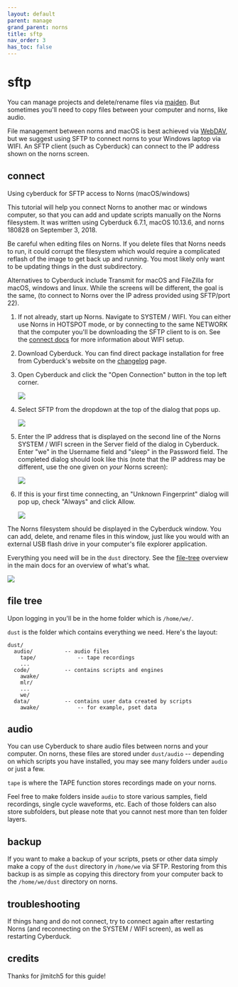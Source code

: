 ```yaml
---
layout: default
parent: manage
grand_parent: norns
title: sftp
nav_order: 3
has_toc: false
---
```


# sftp

You can manage projects and delete/rename files via [maiden](../maiden). But sometimes you'll need to copy files between your computer and norns, like audio.

File management between norns and macOS is best achieved via [WebDAV](../webdav), but we suggest using SFTP to connect norns to your Windows laptop via WIFI. An SFTP client (such as Cyberduck) can connect to the IP address shown on the norns screen.

## connect

Using cyberduck for SFTP access to Norns (macOS/windows)

This tutorial will help you connect Norns to another mac or windows computer, so that you can add and update scripts manually on the Norns filesystem.  It was written using Cyberduck 6.7.1, macOS 10.13.6, and norns 180828 on September 3, 2018.

Be careful when editing files on Norns.  If you delete files that Norns needs to run, it could corrupt the filesystem which would require a complicated reflash of the image to get back up and running. You most likely only want to be updating things in the dust subdirectory.

Alternatives to Cyberduck include Transmit for macOS and FileZilla for macOS, windows and linux.  While the screens will be different, the goal is the same, (to connect to Norns over the IP adress provided using SFTP/port 22).

1. If not already, start up Norns.  Navigate to SYSTEM / WIFI.  You can either use Norns in HOTSPOT mode, or by connecting to the same NETWORK that the computer you'll be downloading the SFTP client to is on. See the [connect docs](../play/#connect) for more information about WIFI setup.

2. Download Cyberduck.  You can find direct package installation for free from Cyberduck's website on the [changelog](https://cyberduck.io/changelog/) page.

3. Open Cyberduck and click the "Open Connection" button in the top left corner.

	![](../image/sftp1.png)

4. Select SFTP from the dropdown at the top of the dialog that pops up.

	![](../image/sftp2.png)

5. Enter the IP address that is displayed on the second line of the Norns SYSTEM / WIFI screen in the Server field of the dialog in Cyberduck.  Enter "we" in the Username field and "sleep" in the Password field.  The completed dialog should look like this (note that the IP address may be different, use the one given on _your_ Norns screen):

	![](../image/sftp3.png)

6. If this is your first time connecting, an "Unknown Fingerprint" dialog will pop up, check "Always" and click Allow.

	![](../image/sftp4.png)

The Norns filesystem should be displayed in the Cyberduck window.  You can add, delete, and rename files in this window, just like you would with an external USB flash drive in your computer's file explorer application.

Everything you need will be in the `dust` directory.
See the [file-tree](./#file-tree) overview in the main docs for an overview of what's what.

![](../image/sftp5.png)

## file tree

Upon logging in you'll be in the home folder which is `/home/we/`.

`dust` is the folder which contains everything we need. Here's the layout:

```
dust/
  audio/          -- audio files
    tape/             -- tape recordings
    ...
  code/           -- contains scripts and engines
    awake/
    mlr/
    ...
    we/
  data/           -- contains user data created by scripts
    awake/            -- for example, pset data
```

## audio

You can use Cyberduck to share audio files between norns and your computer. On norns, these files are stored under `dust/audio` -- depending on which scripts you have installed, you may see many folders under `audio` or just a few.

`tape` is where the TAPE function stores recordings made on your norns.

Feel free to make folders inside `audio` to store various samples, field recordings, single cycle waveforms, etc. Each of those folders can also store subfolders, but please note that you cannot nest more than ten folder layers.

## backup

If you want to make a backup of your scripts, psets or other data simply make a copy of the `dust` directory in `/home/we` via SFTP.
Restoring from this backup is as simple as copying this directory from your computer back to the `/home/we/dust` directory on norns.

## troubleshooting

If things hang and do not connect, try to connect again after restarting Norns (and reconnecting on the SYSTEM / WIFI screen), as well as restarting Cyberduck.

## credits

Thanks for jlmitch5 for this guide!
